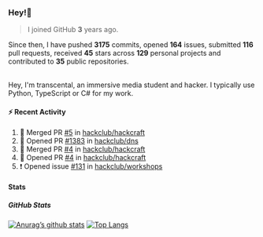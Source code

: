 ### Hey!👋
<!-- [![Banner](banner.png)](https://dillonb07.is-a.dev) -->


> I joined GitHub **3** years ago.

Since then, I have pushed **3175** commits, opened **164** issues, submitted **116** pull requests, received **45** stars across **129** personal projects and contributed to **35** public repositories.

<br>
Hey, I'm transcental, an immersive media student and hacker. I typically use Python, TypeScript or C# for my work.

<br>

#### :zap: Recent Activity

<!--START_SECTION:activity-->
1. 🎉 Merged PR [#5](https://github.com/hackclub/hackcraft/pull/5) in [hackclub/hackcraft](https://github.com/hackclub/hackcraft)
2. 💪 Opened PR [#1383](https://github.com/hackclub/dns/pull/1383) in [hackclub/dns](https://github.com/hackclub/dns)
3. 🎉 Merged PR [#4](https://github.com/hackclub/hackcraft/pull/4) in [hackclub/hackcraft](https://github.com/hackclub/hackcraft)
4. 💪 Opened PR [#4](https://github.com/hackclub/hackcraft/pull/4) in [hackclub/hackcraft](https://github.com/hackclub/hackcraft)
5. ❗ Opened issue [#131](https://github.com/hackclub/workshops/issues/131) in [hackclub/workshops](https://github.com/hackclub/workshops)
<!--END_SECTION:activity-->

#### Stats

##### GitHub Stats
[![Anurag’s github stats](https://github-readme-stats.vercel.app/api?username=transcental&show_icons=true&theme=radical)](https://github.com/transcental)
[![Top Langs](https://github-readme-stats.vercel.app/api/top-langs/?username=transcental&layout=compact&theme=radical)](https://github.com/transcental)
